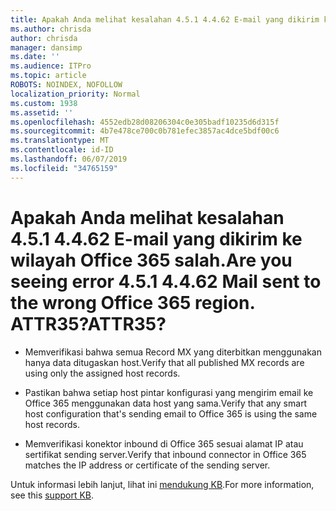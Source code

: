 ```yaml
---
title: Apakah Anda melihat kesalahan 4.5.1 4.4.62 E-mail yang dikirim ke wilayah Office 365 salah. ATTR35?
ms.author: chrisda
author: chrisda
manager: dansimp
ms.date: ''
ms.audience: ITPro
ms.topic: article
ROBOTS: NOINDEX, NOFOLLOW
localization_priority: Normal
ms.custom: 1938
ms.assetid: ''
ms.openlocfilehash: 4552edb28d08206304c0e305badf10235d6d315f
ms.sourcegitcommit: 4b7e478ce700c0b781efec3857ac4dce5bdf00c6
ms.translationtype: MT
ms.contentlocale: id-ID
ms.lasthandoff: 06/07/2019
ms.locfileid: "34765159"
---
```

# <a name="are-you-seeing-error-451-4462-mail-sent-to-the-wrong-office-365-region-attr35"></a><span data-ttu-id="877f1-103">Apakah Anda melihat kesalahan 4.5.1 4.4.62 E-mail yang dikirim ke wilayah Office 365 salah.</span><span class="sxs-lookup"><span data-stu-id="877f1-103">Are you seeing error 4.5.1 4.4.62 Mail sent to the wrong Office 365 region.</span></span> <span data-ttu-id="877f1-104">ATTR35?</span><span class="sxs-lookup"><span data-stu-id="877f1-104">ATTR35?</span></span>

- <span data-ttu-id="877f1-105">Memverifikasi bahwa semua Record MX yang diterbitkan menggunakan hanya data ditugaskan host.</span><span class="sxs-lookup"><span data-stu-id="877f1-105">Verify that all published MX records are using only the assigned host records.</span></span>

- <span data-ttu-id="877f1-106">Pastikan bahwa setiap host pintar konfigurasi yang mengirim email ke Office 365 menggunakan data host yang sama.</span><span class="sxs-lookup"><span data-stu-id="877f1-106">Verify that any smart host configuration that's sending email to Office 365 is using the same host records.</span></span>

- <span data-ttu-id="877f1-107">Memverifikasi konektor inbound di Office 365 sesuai alamat IP atau sertifikat sending server.</span><span class="sxs-lookup"><span data-stu-id="877f1-107">Verify that inbound connector in Office 365 matches the IP address or certificate of the sending server.</span></span>

<span data-ttu-id="877f1-108">Untuk informasi lebih lanjut, lihat ini [mendukung KB](https://support.microsoft.com/help/4057301/attr35-response-code-when-mail-is-sent-to-eop-exo).</span><span class="sxs-lookup"><span data-stu-id="877f1-108">For more information, see this [support KB](https://support.microsoft.com/help/4057301/attr35-response-code-when-mail-is-sent-to-eop-exo).</span></span>
